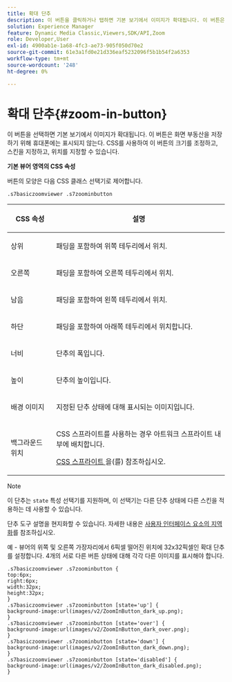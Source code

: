 ```yaml
---
title: 확대 단추
description: 이 버튼을 클릭하거나 탭하면 기본 보기에서 이미지가 확대됩니다. 이 버튼은 화면 부동산을 저장하기 위해 휴대폰에는 표시되지 않는다. CSS를 사용하여 이 버튼의 크기를 조정하고, 스킨을 지정하고, 위치를 지정할 수 있습니다.
solution: Experience Manager
feature: Dynamic Media Classic,Viewers,SDK/API,Zoom
role: Developer,User
exl-id: 4900ab1e-1a68-4fc3-ae73-905f050d70e2
source-git-commit: 61e3a1fd0e21d336eaf5232096f5b1b54f2a6353
workflow-type: tm+mt
source-wordcount: '248'
ht-degree: 0%

---
```


# 확대 단추{#zoom-in-button}

이 버튼을 선택하면 기본 보기에서 이미지가 확대됩니다. 이 버튼은 화면 부동산을 저장하기 위해 휴대폰에는 표시되지 않는다. CSS를 사용하여 이 버튼의 크기를 조정하고, 스킨을 지정하고, 위치를 지정할 수 있습니다.

<!--<a id="section_061E550C1C1D4DB2BD663A898895B38C"></a>-->

**기본 뷰어 영역의 CSS 속성**

버튼의 모양은 다음 CSS 클래스 선택기로 제어합니다.

```
.s7basiczoomviewer .s7zoominbutton
```

<table id="table_94EE3F5BBE4547C0B4943471CEE7EDE4"> 
 <thead> 
  <tr> 
   <th colname="col1" class="entry"> <p> CSS 속성 </p> </th> 
   <th colname="col2" class="entry"> <p>설명 </p> </th> 
  </tr> 
 </thead>
 <tbody> 
  <tr> 
   <td colname="col1"> <p> <span class="codeph"> 상위 </span> </p> </td> 
   <td colname="col2"> <p>패딩을 포함하여 위쪽 테두리에서 위치. </p> </td> 
  </tr> 
  <tr> 
   <td colname="col1"> <p> <span class="codeph"> 오른쪽 </span> </p> </td> 
   <td colname="col2"> <p>패딩을 포함하여 오른쪽 테두리에서 위치. </p> </td> 
  </tr> 
  <tr> 
   <td colname="col1"> <p> <span class="codeph"> 남음 </span> </p> </td> 
   <td colname="col2"> <p>패딩을 포함하여 왼쪽 테두리에서 위치. </p> </td> 
  </tr> 
  <tr> 
   <td colname="col1"> <p> <span class="codeph"> 하단 </span> </p> </td> 
   <td colname="col2"> <p>패딩을 포함하여 아래쪽 테두리에서 위치합니다. </p> </td> 
  </tr> 
  <tr> 
   <td colname="col1"> <p> <span class="codeph"> 너비 </span> </p> </td> 
   <td colname="col2"> <p>단추의 폭입니다. </p> </td> 
  </tr> 
  <tr> 
   <td colname="col1"> <p> <span class="codeph"> 높이 </span> </p> </td> 
   <td colname="col2"> <p>단추의 높이입니다. </p> </td> 
  </tr> 
  <tr> 
   <td colname="col1"> <p> <span class="codeph"> 배경 이미지 </span> </p> </td> 
   <td colname="col2"> <p>지정된 단추 상태에 대해 표시되는 이미지입니다. </p> </td> 
  </tr> 
  <tr> 
   <td colname="col1"> <p> <span class="codeph"> 백그라운드 위치 </span> </p> </td> 
   <td colname="col2"> <p> CSS 스프라이트를 사용하는 경우 아트워크 스프라이트 내부에 배치합니다. </p> <p><a href="../../../c-html5-s7-aem-asset-viewers/c-html5-20-basic-zoom-viewer-about/c-html5-20-basic-zoom-viewer-customizingviewer/c-html5-20-basic-zoom-viewer-customizingviewer.md#section-9b6d8d601cb441d08214dada7bb4eddc" format="dita" scope="local"> CSS 스프라이트 </a>을(를) 참조하십시오. </p> </td> 
  </tr> 
 </tbody> 
</table>

>[!NOTE]
>
>이 단추는 `state` 특성 선택기를 지원하며, 이 선택기는 다른 단추 상태에 다른 스킨을 적용하는 데 사용할 수 있습니다.

단추 도구 설명을 현지화할 수 있습니다. 자세한 내용은 [사용자 인터페이스 요소의 지역화](../../../c-html5-s7-aem-asset-viewers/c-html5-20-basic-zoom-viewer-about/c-html5-20-basic-zoom-viewer-localization.md#concept-cbfc39344c494eb7b9f6a272cff0cc74)를 참조하십시오.

예 - 뷰어의 위쪽 및 오른쪽 가장자리에서 6픽셀 떨어진 위치에 32x32픽셀인 확대 단추를 설정합니다. 4개의 서로 다른 버튼 상태에 대해 각각 다른 이미지를 표시해야 합니다.

```
.s7basiczoomviewer .s7zoominbutton { 
top:6px; 
right:6px; 
width:32px; 
height:32px; 
} 
.s7basiczoomviewer .s7zoominbutton [state='up'] { 
background-image:url(images/v2/ZoomInButton_dark_up.png); 
} 
.s7basiczoomviewer .s7zoominbutton [state='over'] {  
background-image:url(images/v2/ZoomInButton_dark_over.png); 
} 
.s7basiczoomviewer .s7zoominbutton [state='down'] {  
background-image:url(images/v2/ZoomInButton_dark_down.png); 
} 
.s7basiczoomviewer .s7zoominbutton [state='disabled'] { 
background-image:url(images/v2/ZoomInButton_dark_disabled.png); 
}
```
